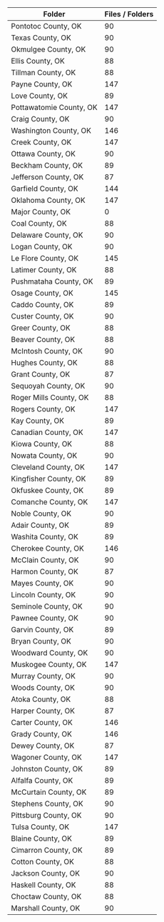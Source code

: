 | Folder                  |   Files / Folders |
|-------------------------|-------------------|
| Pontotoc County, OK     |                90 |
| Texas County, OK        |                90 |
| Okmulgee County, OK     |                90 |
| Ellis County, OK        |                88 |
| Tillman County, OK      |                88 |
| Payne County, OK        |               147 |
| Love County, OK         |                89 |
| Pottawatomie County, OK |               147 |
| Craig County, OK        |                90 |
| Washington County, OK   |               146 |
| Creek County, OK        |               147 |
| Ottawa County, OK       |                90 |
| Beckham County, OK      |                89 |
| Jefferson County, OK    |                87 |
| Garfield County, OK     |               144 |
| Oklahoma County, OK     |               147 |
| Major County, OK        |                 0 |
| Coal County, OK         |                88 |
| Delaware County, OK     |                90 |
| Logan County, OK        |                90 |
| Le Flore County, OK     |               145 |
| Latimer County, OK      |                88 |
| Pushmataha County, OK   |                89 |
| Osage County, OK        |               145 |
| Caddo County, OK        |                89 |
| Custer County, OK       |                90 |
| Greer County, OK        |                88 |
| Beaver County, OK       |                88 |
| McIntosh County, OK     |                90 |
| Hughes County, OK       |                88 |
| Grant County, OK        |                87 |
| Sequoyah County, OK     |                90 |
| Roger Mills County, OK  |                88 |
| Rogers County, OK       |               147 |
| Kay County, OK          |                89 |
| Canadian County, OK     |               147 |
| Kiowa County, OK        |                88 |
| Nowata County, OK       |                90 |
| Cleveland County, OK    |               147 |
| Kingfisher County, OK   |                89 |
| Okfuskee County, OK     |                89 |
| Comanche County, OK     |               147 |
| Noble County, OK        |                90 |
| Adair County, OK        |                89 |
| Washita County, OK      |                89 |
| Cherokee County, OK     |               146 |
| McClain County, OK      |                90 |
| Harmon County, OK       |                87 |
| Mayes County, OK        |                90 |
| Lincoln County, OK      |                90 |
| Seminole County, OK     |                90 |
| Pawnee County, OK       |                90 |
| Garvin County, OK       |                89 |
| Bryan County, OK        |                90 |
| Woodward County, OK     |                90 |
| Muskogee County, OK     |               147 |
| Murray County, OK       |                90 |
| Woods County, OK        |                90 |
| Atoka County, OK        |                88 |
| Harper County, OK       |                87 |
| Carter County, OK       |               146 |
| Grady County, OK        |               146 |
| Dewey County, OK        |                87 |
| Wagoner County, OK      |               147 |
| Johnston County, OK     |                89 |
| Alfalfa County, OK      |                89 |
| McCurtain County, OK    |                89 |
| Stephens County, OK     |                90 |
| Pittsburg County, OK    |                90 |
| Tulsa County, OK        |               147 |
| Blaine County, OK       |                89 |
| Cimarron County, OK     |                89 |
| Cotton County, OK       |                88 |
| Jackson County, OK      |                90 |
| Haskell County, OK      |                88 |
| Choctaw County, OK      |                88 |
| Marshall County, OK     |                90 |
